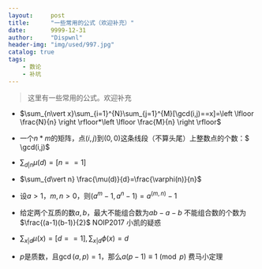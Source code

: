 ```yaml
---
layout:     post
title:      "一些常用的公式（欢迎补充）"
date:       9999-12-31
author:     "Dispwnl"
header-img: "img/used/997.jpg"
catalog: true
tags:
    - 数论
    - 补坑
---
```

>这里有一些常用的公式。欢迎补充


- $\sum_{n\vert x}\sum_{i=1}^{N}\sum_{j=1}^{M}[\gcd(i,j)==x]=\left \lfloor \frac{N}{n} \right \rfloor*\left \lfloor \frac{M}{n} \right \rfloor$

- 一个$n*m$的矩阵，点$(i,j)$到$(0,0)$这条线段（不算头尾）上整数点的个数：$ \gcd(i,j)$

- $\sum_{d\vert n} \mu(d)=[n==1]$

- $\sum_{d\vert n} \frac{\mu(d)}{d}=\frac{\varphi(n)}{n}$

- 设$a>1$，$m,n>0$，则$(a^m-1,a^n-1)=a^{(m,n)}-1$

- 给定两个互质的数$a,b$，最大不能组合数为$ab-a-b$
不能组合数的个数为$\frac{(a-1)(b-1)}{2}$
NOIP2017 小凯的疑惑

- $\sum_{x\vert d}\mu(x)=[d==1],\sum_{x\vert d}\phi(x)=d$

- $p$是质数，且$\gcd(a,p)=1$，那么$a(p-1)\equiv 1\pmod {p}$
费马小定理

